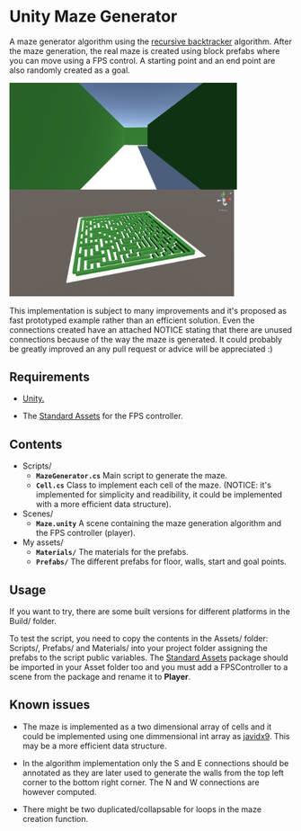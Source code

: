 # Unity Maze Generator

A maze generator algorithm using the [recursive backtracker](https://weblog.jamisbuck.org/2010/12/27/maze-generation-recursive-backtracking) algorithm. After the maze generation, the real maze is created using block prefabs where you can move using a FPS control. A starting point and an end point are also randomly created as a goal.

<img src="Assets/Screenshots/firstPerson.png" align="left" width="405"/>	<img src="Assets/Screenshots/mazeImage.png" align="rigth" width="400"/>

This implementation is subject to many improvements and it's proposed as fast prototyped example rather than an efficient solution. Even the connections created have an attached NOTICE stating that there are unused connections because of the way the maze is generated. It could probably be greatly improved an any pull request or advice will be appreciated :)

## Requirements

* [Unity.](unity.com)

* The [Standard Assets](https://assetstore.unity.com/packages/essentials/asset-packs/standard-assets-for-unity-2017-3-32351) for the FPS controller.

## Contents

* Scripts/ 
    * **`MazeGenerator.cs`** Main script to generate the maze.
    * **`Cell.cs`** Class to implement each cell of the maze. (NOTICE: it's implemented for simplicity and readibility, it could be implemented with a more efficient data structure).
* Scenes/
    * **`Maze.unity`** A scene containing the maze generation algorithm and the FPS controller (player).
* My assets/
    * **`Materials/`** The materials for the prefabs.
    * **`Prefabs/`** The different prefabs for floor, walls, start and goal points.

## Usage

If you want to try, there are some built versions for different platforms in the Build/ folder.

To test the script, you need to copy the contents in the Assets/ folder: Scripts/, Prefabs/ and Materials/ into your project folder assigning the prefabs to the script public variables. The [Standard Assets](https://assetstore.unity.com/packages/essentials/asset-packs/standard-assets-for-unity-2017-3-32351) package should be imported in your Asset folder too and you must add a FPSController to a scene from the package and rename it to **Player**.

## Known issues

* The maze is implemented as a two dimensional array of cells and it could be implemented using one dimmensional int array as [javidx9](https://www.youtube.com/watch?v=Y37-gB83HKE). This may be a more efficient data structure.

* In the algorithm implementation only the S and E connections should be annotated as they are later used to generate the walls from the top left corner to the bottom right corner. The N and W connections are however computed.

* There might be two duplicated/collapsable for loops in the maze creation function.


